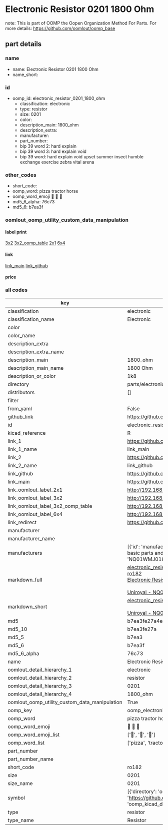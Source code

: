 # Electronic Resistor 0201 1800 Ohm  

note: This is part of OOMP the Oopen Organization Method For Parts. For more details: https://github.com/oomlout/oomp_base

##  part details
  







### name
* name: Electronic Resistor 0201 1800 Ohm
* name_short: 
### id
* oomp_id: electronic_resistor_0201_1800_ohm
  * classification: electronic
  * type: resistor
  * size: 0201
  * color: 
  * description_main: 1800_ohm
  * description_extra: 
  * manufacturer: 
  * part_number: 
  * bip 39 word 2: hard explain
  * bip 39 word 3: hard explain void
  * bip 39 word: hard explain void upset summer insect humble exchange exercise zebra vital arena

### other_codes
* short_code: 
* oomp_word: pizza tractor horse
* oomp_word_emoji :pizza: :tractor: :horse:
* md5_6_alpha: 76c73
* md5_6: b7ea3f






### oomlout_oomp_utility_custom_data_manipulation
#### label print
[3x2](http://192.168.1.245:1112/?label=oomp%2076c73)
[3x2_oomp_table](http://192.168.1.108:1112/?label=oomp%2076c73)
[2x1](http://192.168.1.242:1112/?label=oomp%2076c73)
[6x4](http://192.168.1.55:1112/?label=oomp%2076c73)    

#### link

[link_main](https://github.com/oomlout/oomlout_oomp_version_1_messy/tree/main/parts/electronic_resistor_0201_1800_ohm) [link_github](https://github.com/oomlout/oomlout_oomp_version_1_messy/tree/main/parts/electronic_resistor_0201_1800_ohm)                             

#### price







### all codes 
| key | value |  
| --- | --- |  
| classification | electronic |  
| classification_name | Electronic |  
| color |  |  
| color_name |  |  
| description_extra |  |  
| description_extra_name |  |  
| description_main | 1800_ohm |  
| description_main_name | 1800 Ohm |  
| description_or_color | 1k8 |  
| directory | parts/electronic_resistor_0201_1800_ohm |  
| distributors | [] |  
| filter |  |  
| from_yaml | False |  
| github_link | https://github.com/oomlout/oomlout_oomp_part_src/tree/main/parts/electronic_resistor_0201_1800_ohm |  
| id | electronic_resistor_0201_1800_ohm |  
| kicad_reference | R |  
| link_1 | https://github.com/oomlout/oomlout_oomp_version_1_messy/tree/main/parts/electronic_resistor_0201_1800_ohm |  
| link_1_name | link_main |  
| link_2 | https://github.com/oomlout/oomlout_oomp_version_1_messy/tree/main/parts/electronic_resistor_0201_1800_ohm |  
| link_2_name | link_github |  
| link_github | https://github.com/oomlout/oomlout_oomp_version_1_messy/tree/main/parts/electronic_resistor_0201_1800_ohm |  
| link_main | https://github.com/oomlout/oomlout_oomp_version_1_messy/tree/main/parts/electronic_resistor_0201_1800_ohm |  
| link_oomlout_label_2x1 | http://192.168.1.242:1112/?label=oomp%2076c73 |  
| link_oomlout_label_3x2 | http://192.168.1.245:1112/?label=oomp%2076c73 |  
| link_oomlout_label_3x2_oomp_table | http://192.168.1.108:1112/?label=oomp%2076c73 |  
| link_oomlout_label_6x4 | http://192.168.1.55:1112/?label=oomp%2076c73 |  
| link_redirect | https://github.com/oomlout/oomlout_oomp_version_1_messy/tree/main/parts/electronic_resistor_0201_1800_ohm |  
| manufacturer |  |  
| manufacturer_name |  |  
| manufacturers | [{'id': 'manufacturer_uniroyal', 'link': '', 'name': 'Uniroyal', 'note': {'reason': 'did this one first, but not in jlc pcb basic parts and 1 percent are and they are the same price', 'reason_short': 'not in jlc basic parts'}, 'part_number': 'NQ01WMJ0182TEE'}] |  
| markdown_full | [electronic_resistor_0201_1800_ohm](none)<br>[ro182](none)<br>[Electronic Resistor 0201 1800 Ohm](none)<br><br>[Uniroyal - NQ01WMJ0182TEE- not in jlc basic parts]() [(L)  ](https://www.lcsc.com/search?q=NQ01WMJ0182TEE)[(D)  ](https://www.digikey.com/en/products?keywords=NQ01WMJ0182TEE)[(M)  ](https://www.mouser.com/Search/Refine?Keyword=NQ01WMJ0182TEE)[(N)  ](https://www.newark.com/search?st=NQ01WMJ0182TEE)[(SZ)  ](https://so.szlcsc.com/global.html?k=NQ01WMJ0182TEE)<br> |  
| markdown_short | [electronic_resistor_0201_1800_ohm](none)<br><br>[Uniroyal - NQ01WMJ0182TEE- not in jlc basic parts]() |  
| md5 | b7ea3fe27a4eadddd46c9ef3eb142349 |  
| md5_10 | b7ea3fe27a |  
| md5_5 | b7ea3 |  
| md5_6 | b7ea3f |  
| md5_6_alpha | 76c73 |  
| name | Electronic Resistor 0201 1800 Ohm |  
| oomlout_detail_hierarchy_1 | electronic |  
| oomlout_detail_hierarchy_2 | resistor |  
| oomlout_detail_hierarchy_3 | 0201 |  
| oomlout_detail_hierarchy_4 | 1800_ohm |  
| oomlout_oomp_utility_custom_data_manipulation | True |  
| oomp_key | oomp_electronic_resistor_0201_1800_ohm |  
| oomp_word | pizza tractor horse |  
| oomp_word_emoji | :pizza: :tractor: :horse: |  
| oomp_word_emoji_list | [':pizza:', ':tractor:', ':horse:'] |  
| oomp_word_list | ['pizza', 'tractor', 'horse'] |  
| part_number |  |  
| part_number_name |  |  
| short_code | ro182 |  
| size | 0201 |  
| size_name | 0201 |  
| symbol | [{'directory': 'oomlout_oomp_symbol_bot/symbols/kicad_device_r//working/working.kicad_sym', 'index': 0, 'link': 'https://github.com/oomlout/oomlout_oomp_symbol_bot/tree/main/symbols/kicad_device_r', 'oomp_key': 'oomp_kicad_device_r'}] |  
| type | resistor |  
| type_name | Resistor |  
